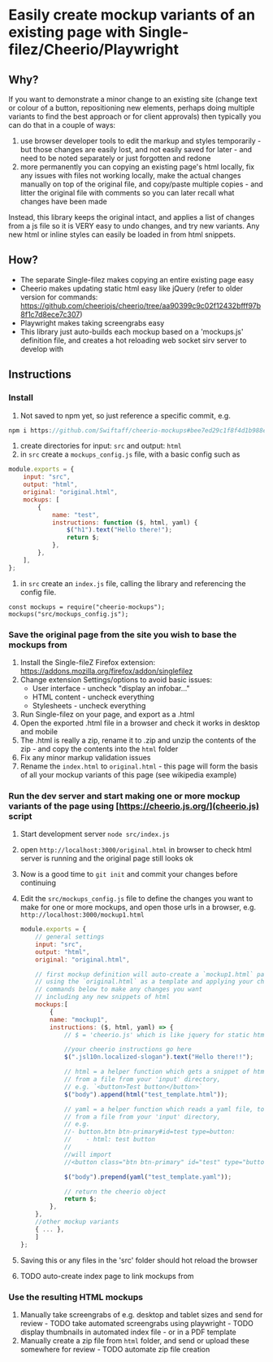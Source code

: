 # Easily create mockup variants of an existing page with Single-filez/Cheerio/Playwright

## Why?

If you want to demonstrate a minor change to an existing site (change text or colour of a button, repositioning new elements, perhaps doing multiple variants to find the best approach or for client approvals) then typically you can do that in a couple of ways:

1. use browser developer tools to edit the markup and styles temporarily - but those changes are easily lost, and not easily saved for later - and need to be noted separately or just forgotten and redone
1. more permanently you can copying an existing page's html locally, fix any issues with files not working locally, make the actual changes manually on top of the original file, and copy/paste multiple copies - and litter the original file with comments so you can later recall what changes have been made

Instead, this library keeps the original intact, and applies a list of changes from a js file so it is VERY easy to undo changes, and try new variants. Any new html or inline styles can easily be loaded in from html snippets.

## How?

-   The separate Single-filez makes copying an entire existing page easy
-   Cheerio makes updating static html easy like jQuery (refer to older version for commands: https://github.com/cheeriojs/cheerio/tree/aa90399c9c02f12432bfff97b8f1c7d8ece7c307)
-   Playwright makes taking screengrabs easy
-   This library just auto-builds each mockup based on a 'mockups.js' definition file, and creates a hot reloading web socket sirv server to develop with

## Instructions

### Install

1. Not saved to npm yet, so just reference a specific commit, e.g.

```js
npm i https://github.com/Swiftaff/cheerio-mockups#bee7ed29c1f8f4d1b988eb370911d75e43687561
```

1. create directories for input: `src` and output: `html`
1. in `src` create a `mockups_config.js` file, with a basic config such as

```js
module.exports = {
    input: "src",
    output: "html",
    original: "original.html",
    mockups: [
        {
            name: "test",
            instructions: function ($, html, yaml) {
                $("h1").text("Hello there!");
                return $;
            },
        },
    ],
};
```

1. in `src` create an `index.js` file, calling the library and referencing the config file.

```
const mockups = require("cheerio-mockups");
mockups("src/mockups_config.js");
```

### Save the original page from the site you wish to base the mockups from

1. Install the Single-fileZ Firefox extension: https://addons.mozilla.org/firefox/addon/singlefilez
1. Change extension Settings/options to avoid basic issues:
    - User interface - uncheck "display an infobar..."
    - HTML content - uncheck everything
    - Stylesheets - uncheck everything
1. Run Single-filez on your page, and export as a .html
1. Open the exported .html file in a browser and check it works in desktop and mobile
1. The .html is really a zip, rename it to .zip and unzip the contents of the zip - and copy the contents into the `html` folder
1. Fix any minor markup validation issues
1. Rename the `index.html` to `original.html` - this page will form the basis of all your mockup variants of this page (see wikipedia example)

### Run the dev server and start making one or more mockup variants of the page using [https://cheerio.js.org/](cheerio.js) script

1. Start development server `node src/index.js`
1. open `http://localhost:3000/original.html` in browser to check html server is running and the original page still looks ok
1. Now is a good time to `git init` and commit your changes before continuing
1. Edit the `src/mockups_config.js` file to define the changes you want to make for one or more mockups, and open those urls in a browser, e.g. `http://localhost:3000/mockup1.html`

    ```js
    module.exports = {
        // general settings
        input: "src",
        output: "html",
        original: "original.html",

        // first mockup definition will auto-create a `mockup1.html` page
        // using the `original.html` as a template and applying your cheerio
        // commands below to make any changes you want
        // including any new snippets of html
        mockups:[
            {
            name: "mockup1",
            instructions: ($, html, yaml) => {
                // $ = 'cheerio.js' which is like jquery for static html

                //your cheerio instructions go here
                $(".jsl10n.localized-slogan").text("Hello there!!");

                // html = a helper function which gets a snippet of html
                // from a file from your 'input' directory,
                // e.g. `<button>Test button</button>`
                $("body").append(html("test_template.html"));

                // yaml = a helper function which reads a yaml file, to generate bootstrap code!
                // from a file from your 'input' directory,
                // e.g.
                //- button.btn btn-primary#id=test type=button:
                //    - html: test button
                //
                //will import
                //<button class="btn btn-primary" id="test" type="button">test button</button>

                $("body").prepend(yaml("test_template.yaml"));

                // return the cheerio object
                return $;
            },
        },
        //other mockup variants
        { ... },
        ]
    };
    ```

1. Saving this or any files in the 'src' folder should hot reload the browser
1. TODO auto-create index page to link mockups from

### Use the resulting HTML mockups

1. Manually take screengrabs of e.g. desktop and tablet sizes and send for review - TODO take automated screengrabs using playwright - TODO display thumbnails in automated index file - or in a PDF template
1. Manually create a zip file from `html` folder, and send or upload these somewhere for review - TODO automate zip file creation
